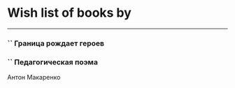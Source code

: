 # Wish list of books by [](https://plus.google.com/u/0/118261627879855357372/)
---

### `` Граница рождает героев

### `` Педагогическая поэма
Антон Макаренко

